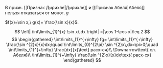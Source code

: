 В призн. [[Признак Дирихле|Дирихле]] и [[Признак Абеля|Абеля]] нельзя отказаться от монот. $g$

$f(x)=\sin x,\ g(x)= \frac{\sin x}{x}$.

$$
\left| \int\limits_{1}^{x} \sin x\,dx \right| =|\cos 1-\cos x|\leq 2
$$
$$
\begin{gathered}
\int\limits_{1}^{+\infty} fg= \int\limits_{1}^{+\infty} \frac{\sin ^{2}x}{x}dx;\quad \int\limits_{0}^{2\pi} \sin ^{2}x\,dx=\pi>0;\quad \int\limits_{1}^{+\infty} \frac{dx}{x}\text{ расх-ся}\\
\Downarrow\text{ сл. Абеля}\\
\int\limits_{1}^{+\infty} \frac{\sin ^{2}x}{x}dx\text{ расх-ся}
\end{gathered}
$$
